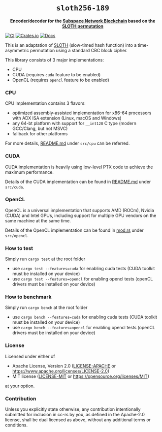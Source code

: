 <div align="center">
  <h1><code>sloth256-189</code></h1>
  <strong>Encoder/decoder for the <a href="https://subspace.network/">Subspace Network Blockchain</a> based on the <a href="https://eprint.iacr.org/2015/366">SLOTH permutation</a></strong>
</div>

[![CI](https://github.com/subspace/sloth256-189/actions/workflows/ci.yaml/badge.svg)](https://github.com/subspace/sloth256-189/actions/workflows/ci.yaml)
[![Crates.io](https://img.shields.io/crates/v/sloth256-189)](https://crates.io/crates/sloth256-189)
[![Docs](https://img.shields.io/badge/docs-latest-blue.svg)](https://docs.rs/sloth256-189)

This is an adaptation of [SLOTH](https://eprint.iacr.org/2015/366) (slow-timed hash function) into a time-asymmetric
permutation using a standard CBC block cipher.

This library consists of 3 major implementations:
- CPU
- CUDA (requires `cuda` feature to be enabled)
- OpenCL (requires `opencl` feature to be enabled)

### CPU

CPU Implementation contains 3 flavors:
* optimized assembly-assisted implementation for x86-64 processors with ADX ISA extension (Linux, macOS and Windows)
* any 64-bt platform with support for `__int128` C type (modern GCC/Clang, but not MSVC)
* fallback for other platforms

For more details, [README.md](src/cpu/README.md) under `src/cpu` can be referred.

### CUDA

CUDA implementation is heavily using low-level PTX code to achieve the maximum performance.

Details of the CUDA implementation can be found in [README.md](src/cuda/README.md) under `src/cuda`.

### OpenCL

OpenCL is a universal implementation that supports AMD (ROCm), Nvidia (CUDA) and Intel GPUs, including support for
multiple GPU vendors on the same machine at the same time.

Details of the OpenCL implementation can be found in [mod.rs](src/opencl/mod.rs) under `src/opencl`.

### How to test

Simply run `cargo test` at the root folder

- use `cargo test --features=cuda` for enabling cuda tests (CUDA toolkit must be installed on your device)
- use `cargo test --features=opencl` for enabling opencl tests (openCL drivers must be installed on your device)

### How to benchmark

Simply run `cargo bench` at the root folder

- use `cargo bench --features=cuda` for enabling cuda tests (CUDA toolkit must be installed on your device)
- use `cargo bench --features=opencl` for enabling opencl tests (openCL drivers must be installed on your device)

### License

Licensed under either of

- Apache License, Version 2.0 ([LICENSE-APACHE](LICENSE-APACHE) or
  https://www.apache.org/licenses/LICENSE-2.0)
- MIT license ([LICENSE-MIT](LICENSE-MIT) or
  https://opensource.org/licenses/MIT)

at your option.

### Contribution

Unless you explicitly state otherwise, any contribution intentionally submitted
for inclusion in cc-rs by you, as defined in the Apache-2.0 license, shall be
dual licensed as above, without any additional terms or conditions.
